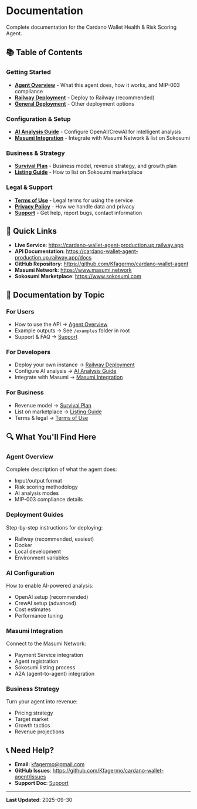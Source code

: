 # Documentation

Complete documentation for the Cardano Wallet Health & Risk Scoring Agent.

## 📚 Table of Contents

### Getting Started
- **[Agent Overview](AGENT_OVERVIEW.md)** - What this agent does, how it works, and MIP-003 compliance
- **[Railway Deployment](RAILWAY_DEPLOYMENT.md)** - Deploy to Railway (recommended)
- **[General Deployment](DEPLOYMENT.md)** - Other deployment options

### Configuration & Setup
- **[AI Analysis Guide](AI_ANALYSIS_GUIDE.md)** - Configure OpenAI/CrewAI for intelligent analysis
- **[Masumi Integration](MASUMI_SOKOSUMI_INTEGRATION.md)** - Integrate with Masumi Network & list on Sokosumi

### Business & Strategy
- **[Survival Plan](SURVIVAL_PLAN.md)** - Business model, revenue strategy, and growth plan
- **[Listing Guide](LISTING.md)** - How to list on Sokosumi marketplace

### Legal & Support
- **[Terms of Use](TERMS_OF_USE.md)** - Legal terms for using the service
- **[Privacy Policy](PRIVACY_POLICY.md)** - How we handle data and privacy
- **[Support](SUPPORT.md)** - Get help, report bugs, contact information

## 🚀 Quick Links

- **Live Service**: https://cardano-wallet-agent-production.up.railway.app
- **API Documentation**: https://cardano-wallet-agent-production.up.railway.app/docs
- **GitHub Repository**: https://github.com/Kfagermo/cardano-wallet-agent
- **Masumi Network**: https://www.masumi.network
- **Sokosumi Marketplace**: https://www.sokosumi.com

## 📖 Documentation by Topic

### For Users
- How to use the API → [Agent Overview](AGENT_OVERVIEW.md)
- Example outputs → See `/examples` folder in root
- Support & FAQ → [Support](SUPPORT.md)

### For Developers
- Deploy your own instance → [Railway Deployment](RAILWAY_DEPLOYMENT.md)
- Configure AI analysis → [AI Analysis Guide](AI_ANALYSIS_GUIDE.md)
- Integrate with Masumi → [Masumi Integration](MASUMI_SOKOSUMI_INTEGRATION.md)

### For Business
- Revenue model → [Survival Plan](SURVIVAL_PLAN.md)
- List on marketplace → [Listing Guide](LISTING.md)
- Terms & legal → [Terms of Use](TERMS_OF_USE.md)

## 🔍 What You'll Find Here

### Agent Overview
Complete description of what the agent does:
- Input/output format
- Risk scoring methodology
- AI analysis modes
- MIP-003 compliance details

### Deployment Guides
Step-by-step instructions for deploying:
- Railway (recommended, easiest)
- Docker
- Local development
- Environment variables

### AI Configuration
How to enable AI-powered analysis:
- OpenAI setup (recommended)
- CrewAI setup (advanced)
- Cost estimates
- Performance tuning

### Masumi Integration
Connect to the Masumi Network:
- Payment Service integration
- Agent registration
- Sokosumi listing process
- A2A (agent-to-agent) integration

### Business Strategy
Turn your agent into revenue:
- Pricing strategy
- Target market
- Growth tactics
- Revenue projections

## 📞 Need Help?

- **Email**: kfagermo@gmail.com
- **GitHub Issues**: https://github.com/Kfagermo/cardano-wallet-agent/issues
- **Support Doc**: [Support](SUPPORT.md)

---

**Last Updated**: 2025-09-30
